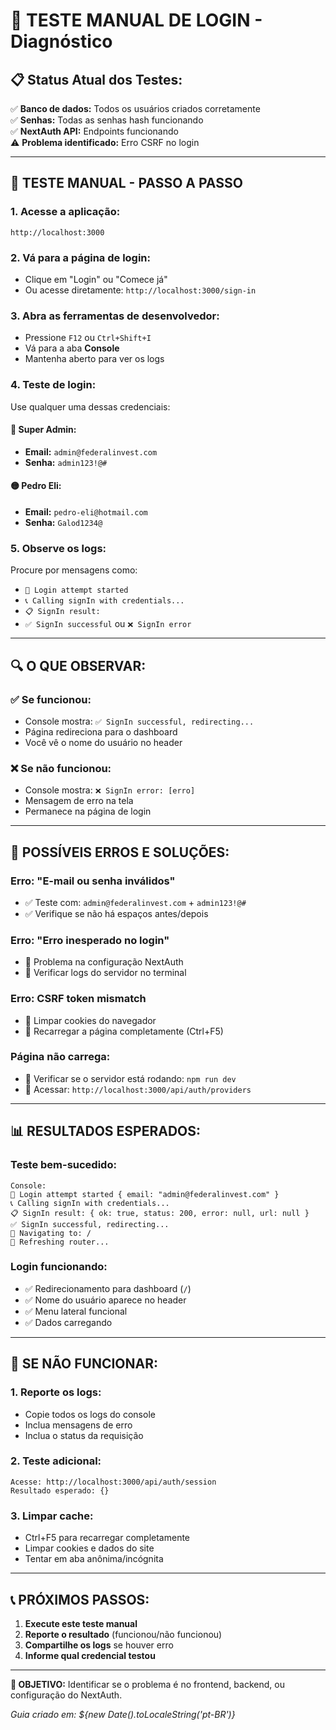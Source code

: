 # 🧪 TESTE MANUAL DE LOGIN - Diagnóstico

## 📋 **Status Atual dos Testes:**

✅ **Banco de dados:** Todos os usuários criados corretamente  
✅ **Senhas:** Todas as senhas hash funcionando  
✅ **NextAuth API:** Endpoints funcionando  
⚠️ **Problema identificado:** Erro CSRF no login  

---

## 🔧 **TESTE MANUAL - PASSO A PASSO**

### **1. Acesse a aplicação:**
```
http://localhost:3000
```

### **2. Vá para a página de login:**
- Clique em "Login" ou "Comece já"
- Ou acesse diretamente: `http://localhost:3000/sign-in`

### **3. Abra as ferramentas de desenvolvedor:**
- Pressione `F12` ou `Ctrl+Shift+I`
- Vá para a aba **Console**
- Mantenha aberto para ver os logs

### **4. Teste de login:**
Use qualquer uma dessas credenciais:

#### 🔵 **Super Admin:**
- **Email:** `admin@federalinvest.com`
- **Senha:** `admin123!@#`

#### 🟡 **Pedro Eli:**
- **Email:** `pedro-eli@hotmail.com`
- **Senha:** `Galod1234@`

### **5. Observe os logs:**
Procure por mensagens como:
- `🔄 Login attempt started`
- `📞 Calling signIn with credentials...`
- `📋 SignIn result:`
- `✅ SignIn successful` ou `❌ SignIn error`

---

## 🔍 **O QUE OBSERVAR:**

### ✅ **Se funcionou:**
- Console mostra: `✅ SignIn successful, redirecting...`
- Página redireciona para o dashboard
- Você vê o nome do usuário no header

### ❌ **Se não funcionou:**
- Console mostra: `❌ SignIn error: [erro]`
- Mensagem de erro na tela
- Permanece na página de login

---

## 🐛 **POSSÍVEIS ERROS E SOLUÇÕES:**

### **Erro: "E-mail ou senha inválidos"**
- ✅ Teste com: `admin@federalinvest.com` + `admin123!@#`
- ✅ Verifique se não há espaços antes/depois

### **Erro: "Erro inesperado no login"**
- 🔧 Problema na configuração NextAuth
- 🔧 Verificar logs do servidor no terminal

### **Erro: CSRF token mismatch**
- 🔧 Limpar cookies do navegador
- 🔧 Recarregar a página completamente (Ctrl+F5)

### **Página não carrega:**
- 🔧 Verificar se o servidor está rodando: `npm run dev`
- 🔧 Acessar: `http://localhost:3000/api/auth/providers`

---

## 📊 **RESULTADOS ESPERADOS:**

### **Teste bem-sucedido:**
```
Console:
🔄 Login attempt started { email: "admin@federalinvest.com" }
📞 Calling signIn with credentials...
📋 SignIn result: { ok: true, status: 200, error: null, url: null }
✅ SignIn successful, redirecting...
🔄 Navigating to: /
🔄 Refreshing router...
```

### **Login funcionando:**
- ✅ Redirecionamento para dashboard (`/`)
- ✅ Nome do usuário aparece no header
- ✅ Menu lateral funcional
- ✅ Dados carregando

---

## 🚨 **SE NÃO FUNCIONAR:**

### **1. Reporte os logs:**
- Copie todos os logs do console
- Inclua mensagens de erro
- Inclua o status da requisição

### **2. Teste adicional:**
```
Acesse: http://localhost:3000/api/auth/session
Resultado esperado: {}
```

### **3. Limpar cache:**
- Ctrl+F5 para recarregar completamente
- Limpar cookies e dados do site
- Tentar em aba anônima/incógnita

---

## 📞 **PRÓXIMOS PASSOS:**

1. **Execute este teste manual**
2. **Reporte o resultado** (funcionou/não funcionou)
3. **Compartilhe os logs** se houver erro
4. **Informe qual credencial testou**

---

**🎯 OBJETIVO:** Identificar se o problema é no frontend, backend, ou configuração do NextAuth.

*Guia criado em: ${new Date().toLocaleString('pt-BR')}* 
